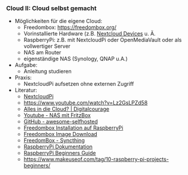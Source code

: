 ### Cloud II: Cloud selbst gemacht

* Möglichkeiten für die eigene Cloud:
  * Freedombox: https://freedombox.org/
  * Vorinstallierte Hardware (z.B. [Nextcloud Devices](https://nextcloud.com/Devices/) u. Ä.
  * RaspberryPi: z.B. mit NextcloudPi oder OpenMediaVault oder als vollwertiger Server
  * NAS am Router
  * eigenständige NAS (Synology, QNAP u.A.)
* Aufgabe:
  * Anleitung studieren
* Praxis:
  * NextcloudPi aufsetzen ohne externen Zugriff
* Literatur:
  * [NextcloudPi](https://nextcloudpi.com/)
  * https://www.youtube.com/watch?v=Lz2GsLPZd58
  * [Alles in die Cloud? | Digitalcourage](https://digitalcourage.de/digitale-selbstverteidigung/cloud)
  * [Youtube - NAS mit FritzBox](https://www.youtube.com/watch?v=-T0pJngdWhc)
  * [GitHub - awesome-selfhosted](https://github.com/awesome-selfhosted/awesome-selfhosted)
  * [Freedombox Installation auf RaspberryPi](https://wiki.debian.org/FreedomBox/Hardware/RaspberryPi4B)
  * [Freedombox Image Download](https://freedombox.org/download/raspberrypi4b/)
  * [FreedomBox - Syncthing](https://wiki.debian.org/FreedomBox/Manual/Syncthing)
  * [RaspberryPi Dokumentation](https://www.raspberrypi.com/documentation/computers/getting-started.html)
  * [RaspberryPi Beginners Guide](https://magpi.raspberrypi.com/books/beginners-guide-4th-ed/pdf/download)
  * https://www.makeuseof.com/tag/10-raspberry-pi-projects-beginners/  
